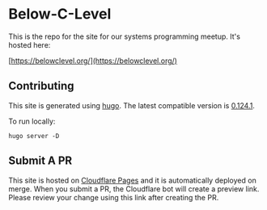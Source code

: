 # Below-C-Level

This is the repo for the site for our systems programming meetup. It's hosted here:

[https://belowclevel.org/](https://belowclevel.org/)


## Contributing

This site is generated using [hugo](https://gohugo.io/). The latest compatible version is [0.124.1](https://github.com/gohugoio/hugo/releases/tag/v0.124.1).

To run locally:

```
hugo server -D
```

## Submit A PR

This site is hosted on [Cloudflare Pages](https://pages.cloudflare.com/) and it is automatically deployed on merge. When you submit a PR, the Cloudflare bot will create a preview link. Please review your change using this link after creating the PR.
